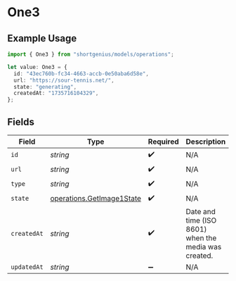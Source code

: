 # One3

## Example Usage

```typescript
import { One3 } from "shortgenius/models/operations";

let value: One3 = {
  id: "43ec760b-fc34-4663-accb-0e50aba6d58e",
  url: "https://sour-tennis.net/",
  state: "generating",
  createdAt: "1735716104329",
};
```

## Fields

| Field                                                                  | Type                                                                   | Required                                                               | Description                                                            |
| ---------------------------------------------------------------------- | ---------------------------------------------------------------------- | ---------------------------------------------------------------------- | ---------------------------------------------------------------------- |
| `id`                                                                   | *string*                                                               | :heavy_check_mark:                                                     | N/A                                                                    |
| `url`                                                                  | *string*                                                               | :heavy_check_mark:                                                     | N/A                                                                    |
| `type`                                                                 | *string*                                                               | :heavy_check_mark:                                                     | N/A                                                                    |
| `state`                                                                | [operations.GetImage1State](../../models/operations/getimage1state.md) | :heavy_check_mark:                                                     | N/A                                                                    |
| `createdAt`                                                            | *string*                                                               | :heavy_check_mark:                                                     | Date and time (ISO 8601) when the media was created.                   |
| `updatedAt`                                                            | *string*                                                               | :heavy_minus_sign:                                                     | N/A                                                                    |